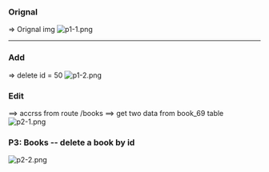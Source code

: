 ### Orignal

=> Orignal img
![p1-1.png]()
___
### Add
=> delete id = 50
![p1-2.png](https://i.imgur.com/YUNBXPW.png)

### Edit

==> accrss from route /books
==> get two data from book_69 table
![p2-1.png](https://res.cloudinary.com/dqjo6litg/image/upload/v1640178716/p2-1_qt3hsh.png)

### P3: Books -- delete a book by id
![p2-2.png](https://res.cloudinary.com/dqjo6litg/image/upload/v1640179642/p2-2_r8zdol.png)